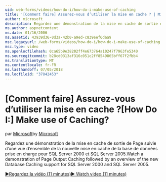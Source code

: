 ```yaml
---
uid: web-forms/videos/how-do-i/how-do-i-make-use-of-caching
title: '[Comment faire] Assurez-vous d’utiliser la mise en cache ? | Microsoft Docs'
author: microsoft
description: Regardez une démonstration de la mise en cache de sortie de Page suivie d’une vue d’ensemble de la nouvelle mise en cache de la base de données prise en charge pour SQL Server 2000 et SQL Server 2005.
ms.author: aspnetcontent
ms.date: 01/16/2006
ms.assetid: 43939d36-0d3a-42b0-a9ed-c839eef6daa9
msc.legacyurl: /web-forms/videos/how-do-i/how-do-i-make-use-of-caching
msc.type: video
ms.openlocfilehash: 0ca65b9e38202ff4e673764a10247f7963fe5340
ms.sourcegitcommit: b28cd0313af316c051c2ff8549865bff67f2fbb4
ms.translationtype: MT
ms.contentlocale: fr-FR
ms.lasthandoff: 07/05/2018
ms.locfileid: "37842453"
---
```

<a name="how-do-i-make-use-of-caching"></a><span data-ttu-id="5e7ac-104">[Comment faire] Assurez-vous d’utiliser la mise en cache ?</span><span class="sxs-lookup"><span data-stu-id="5e7ac-104">[How Do I:] Make use of Caching?</span></span>
====================
<span data-ttu-id="5e7ac-105">par [Microsoft](https://github.com/microsoft)</span><span class="sxs-lookup"><span data-stu-id="5e7ac-105">by [Microsoft](https://github.com/microsoft)</span></span>

<span data-ttu-id="5e7ac-106">Regardez une démonstration de la mise en cache de sortie de Page suivie d’une vue d’ensemble de la nouvelle mise en cache de la base de données prise en charge pour SQL Server 2000 et SQL Server 2005.</span><span class="sxs-lookup"><span data-stu-id="5e7ac-106">Watch a demonstration of Page Output Caching followed by an overview of the new Database Caching support for SQL Server 2000 and SQL Server 2005.</span></span>

[<span data-ttu-id="5e7ac-107">&#9654;Regardez la vidéo (11 minutes)</span><span class="sxs-lookup"><span data-stu-id="5e7ac-107">&#9654; Watch video (11 minutes)</span></span>](https://channel9.msdn.com/Blogs/ASP-NET-Site-Videos/how-do-i-make-use-of-caching)
